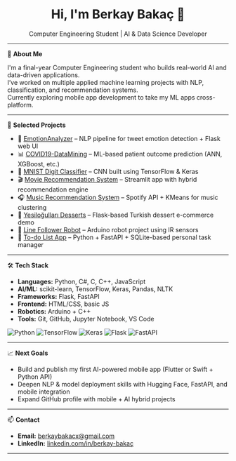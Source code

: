 <h1 align="center">Hi, I'm Berkay Bakaç 👋</h1>
<p align="center">Computer Engineering Student | AI & Data Science Developer</p>

---

🎯 **About Me**

I'm a final-year Computer Engineering student who builds real-world AI and data-driven applications.  
I’ve worked on multiple applied machine learning projects with NLP, classification, and recommendation systems.  
Currently exploring mobile app development to take my ML apps cross-platform.

---

🧠 **Selected Projects**

- 🧠 [EmotionAnalyzer](https://github.com/Bbakac/EmotionAnalyzer) – NLP pipeline for tweet emotion detection + Flask web UI  
- 📊 [COVID19-DataMining](https://github.com/Bbakac/COVID19-DataMining) – ML-based patient outcome prediction (ANN, XGBoost, etc.)  
- 🔢 [MNIST Digit Classifier](https://github.com/Bbakac/MNIST-Digit-Classifier) – CNN built using TensorFlow & Keras  
- 🎬 [Movie Recommendation System](https://github.com/Bbakac/Movie-Recommendation-System) – Streamlit app with hybrid recommendation engine  
- 🎧 [Music Recommendation System](https://github.com/Bbakac/Music-Recommend-System) – Spotify API + KMeans for music clustering  
- 🍰 [Yesiloğulları Desserts](https://github.com/Bbakac/YesilogullariDesserts) – Flask-based Turkish dessert e-commerce demo  
- 🤖 [Line Follower Robot](https://github.com/Bbakac/LineFollowerRobot) – Arduino robot project using IR sensors  
- 📝 [To-do List App](https://github.com/Bbakac/To-do-list) – Python + FastAPI + SQLite-based personal task manager  

---

🛠 **Tech Stack**

- **Languages:** Python, C#, C, C++, JavaScript  
- **AI/ML:** scikit-learn, TensorFlow, Keras, Pandas, NLTK  
- **Frameworks:** Flask, FastAPI  
- **Frontend:** HTML/CSS, basic JS  
- **Robotics:** Arduino + C++  
- **Tools:** Git, GitHub, Jupyter Notebook, VS Code

![Python](https://img.shields.io/badge/-Python-333?style=flat&logo=python)
![TensorFlow](https://img.shields.io/badge/-TensorFlow-333?style=flat&logo=tensorflow)
![Keras](https://img.shields.io/badge/-Keras-333?style=flat&logo=keras)
![Flask](https://img.shields.io/badge/-Flask-333?style=flat&logo=flask)
![FastAPI](https://img.shields.io/badge/-FastAPI-333?style=flat&logo=fastapi)

---

📈 **Next Goals**

- Build and publish my first AI-powered mobile app (Flutter or Swift + Python API)  
- Deepen NLP & model deployment skills with Hugging Face, FastAPI, and mobile integration  
- Expand GitHub profile with mobile + AI hybrid projects  

---

📫 **Contact**

- **Email:** berkaybakacx@gmail.com  
- **LinkedIn:** [linkedin.com/in/berkay-bakaç](https://www.linkedin.com/in/berkay-baka%C3%A7)

---
